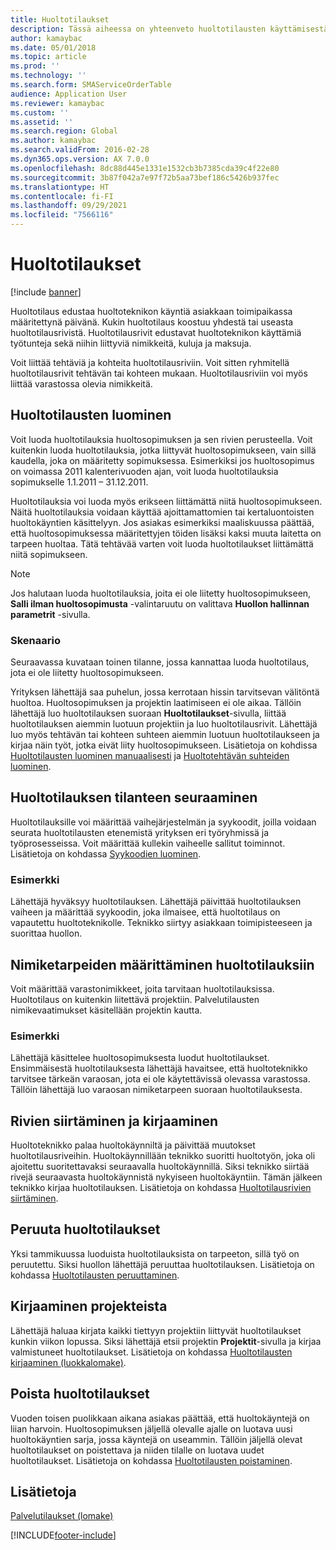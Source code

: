 ```yaml
---
title: Huoltotilaukset
description: Tässä aiheessa on yhteenveto huoltotilausten käyttämisestä.
author: kamaybac
ms.date: 05/01/2018
ms.topic: article
ms.prod: ''
ms.technology: ''
ms.search.form: SMAServiceOrderTable
audience: Application User
ms.reviewer: kamaybac
ms.custom: ''
ms.assetid: ''
ms.search.region: Global
ms.author: kamaybac
ms.search.validFrom: 2016-02-28
ms.dyn365.ops.version: AX 7.0.0
ms.openlocfilehash: 8dc88d445e1331e1532cb3b7385cda39c4f22e80
ms.sourcegitcommit: 3b87f042a7e97f72b5aa73bef186c5426b937fec
ms.translationtype: HT
ms.contentlocale: fi-FI
ms.lasthandoff: 09/29/2021
ms.locfileid: "7566116"
---
```

# <a name="service-orders"></a>Huoltotilaukset

[!include [banner](../includes/banner.md)]

Huoltotilaus edustaa huoltoteknikon käyntiä asiakkaan toimipaikassa määritettynä päivänä. Kukin huoltotilaus koostuu yhdestä tai useasta huoltotilausrivistä. Huoltotilausrivit edustavat huoltoteknikon käyttämiä työtunteja sekä niihin liittyviä nimikkeitä, kuluja ja maksuja.

Voit liittää tehtäviä ja kohteita huoltotilausriviin. Voit sitten ryhmitellä huoltotilausrivit tehtävän tai kohteen mukaan. Huoltotilausriviin voi myös liittää varastossa olevia nimikkeitä.

## <a name="create-service-orders"></a>Huoltotilausten luominen

Voit luoda huoltotilauksia huoltosopimuksen ja sen rivien perusteella. Voit kuitenkin luoda huoltotilauksia, jotka liittyvät huoltosopimukseen, vain sillä kaudella, joka on määritetty sopimuksessa. Esimerkiksi jos huoltosopimus on voimassa 2011 kalenterivuoden ajan, voit luoda huoltotilauksia sopimukselle 1.1.2011 – 31.12.2011.

Huoltotilauksia voi luoda myös erikseen liittämättä niitä huoltosopimukseen. Näitä huoltotilauksia voidaan käyttää ajoittamattomien tai kertaluontoisten huoltokäyntien käsittelyyn. Jos asiakas esimerkiksi maaliskuussa päättää, että huoltosopimuksessa määritettyjen töiden lisäksi kaksi muuta laitetta on tarpeen huoltaa. Tätä tehtävää varten voit luoda huoltotilaukset liittämättä niitä sopimukseen.


> [!NOTE]
> Jos halutaan luoda huoltotilauksia, joita ei ole liitetty huoltosopimukseen, **Salli ilman huoltosopimusta** -valintaruutu on valittava **Huollon hallinnan parametrit** -sivulla.

### <a name="scenario"></a>Skenaario

Seuraavassa kuvataan toinen tilanne, jossa kannattaa luoda huoltotilaus, jota ei ole liitetty huoltosopimukseen.

Yrityksen lähettäjä saa puhelun, jossa kerrotaan hissin tarvitsevan välitöntä huoltoa. Huoltosopimuksen ja projektin laatimiseen ei ole aikaa. Tällöin lähettäjä luo huoltotilauksen suoraan **Huoltotilaukset**-sivulla, liittää huoltotilauksen aiemmin luotuun projektiin ja luo huoltotilausrivit. Lähettäjä luo myös tehtävän tai kohteen suhteen aiemmin luotuun huoltotilaukseen ja kirjaa näin työt, jotka eivät liity huoltosopimukseen. Lisätietoja on kohdissa [Huoltotilausten luominen manuaalisesti](create-service-orders-manually.md) ja [Huoltotehtävän suhteiden luominen](create-service-task-relations.md).

## <a name="monitor-the-progress-of-service-orders"></a>Huoltotilauksen tilanteen seuraaminen

Huoltotilauksille voi määrittää vaihejärjestelmän ja syykoodit, joilla voidaan seurata huoltotilausten etenemistä yrityksen eri työryhmissä ja työprosesseissa. Voit määrittää kullekin vaiheelle sallitut toiminnot. Lisätietoja on kohdassa [Syykoodien luominen](create-reason-codes.md).

### <a name="example"></a>Esimerkki

Lähettäjä hyväksyy huoltotilauksen. Lähettäjä päivittää huoltotilauksen vaiheen ja määrittää syykoodin, joka ilmaisee, että huoltotilaus on vapautettu huoltoteknikolle. Teknikko siirtyy asiakkaan toimipisteeseen ja suorittaa huollon.

## <a name="specify-item-requirements-for-service-orders"></a>Nimiketarpeiden määrittäminen huoltotilauksiin

Voit määrittää varastonimikkeet, joita tarvitaan huoltotilauksissa. Huoltotilaus on kuitenkin liitettävä projektiin. Palvelutilausten nimikevaatimukset käsitellään projektin kautta. 

### <a name="example"></a>Esimerkki

Lähettäjä käsittelee huoltosopimuksesta luodut huoltotilaukset. Ensimmäisestä huoltotilauksesta lähettäjä havaitsee, että huoltoteknikko tarvitsee tärkeän varaosan, jota ei ole käytettävissä olevassa varastossa. Tällöin lähettäjä luo varaosan nimiketarpeen suoraan huoltotilauksesta.

## <a name="move-and-post-lines"></a>Rivien siirtäminen ja kirjaaminen

Huoltoteknikko palaa huoltokäynniltä ja päivittää muutokset huoltotilausriveihin. Huoltokäynnillään teknikko suoritti huoltotyön, joka oli ajoitettu suoritettavaksi seuraavalla huoltokäynnillä. Siksi teknikko siirtää rivejä seuraavasta huoltokäynnistä nykyiseen huoltokäyntiin. Tämän jälkeen teknikko kirjaa huoltotilauksen. Lisätietoja on kohdassa [Huoltotilausrivien siirtäminen](move-service-order-lines.md).

## <a name="cancel-service-orders"></a>Peruuta huoltotilaukset

Yksi tammikuussa luoduista huoltotilauksista on tarpeeton, sillä työ on peruutettu. Siksi huollon lähettäjä peruuttaa huoltotilauksen. Lisätietoja on kohdassa [Huoltotilausten peruuttaminen](cancel-service-orders.md).

## <a name="post-from-projects"></a>Kirjaaminen projekteista

Lähettäjä haluaa kirjata kaikki tiettyyn projektiin liittyvät huoltotilaukset kunkin viikon lopussa. Siksi lähettäjä etsii projektin **Projektit**-sivulla ja kirjaa valmistuneet huoltotilaukset. Lisätietoja on kohdassa [Huoltotilausten kirjaaminen (luokkalomake)](https://technet.microsoft.com/library/aa574685\(v=ax.60\)).

## <a name="delete-service-orders"></a>Poista huoltotilaukset

Vuoden toisen puolikkaan aikana asiakas päättää, että huoltokäyntejä on liian harvoin. Huoltosopimuksen jäljellä olevalle ajalle on luotava uusi huoltokäyntien sarja, jossa käyntejä on useammin. Tällöin jäljellä olevat huoltotilaukset on poistettava ja niiden tilalle on luotava uudet huoltotilaukset. Lisätietoja on kohdassa [Huoltotilausten poistaminen](delete-service-orders.md).

## <a name="see-also"></a>Lisätietoja

[Palvelutilaukset (lomake)](https://technet.microsoft.com/library/aa554361\(v=ax.60\))

  




[!INCLUDE[footer-include](../../includes/footer-banner.md)]